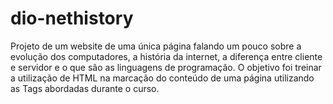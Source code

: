 # dio-nethistory
Projeto de um website de uma única página falando um pouco sobre a evolução dos computadores, a história da internet, a diferença entre cliente e servidor e o que são as linguagens de programação. O objetivo foi treinar a utilização de HTML na marcação do conteúdo de uma página utilizando as Tags abordadas durante o curso.
